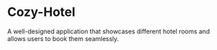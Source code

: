 # Cozy-Hotel
A well-designed application that showcases different hotel rooms and allows users to book them seamlessly.
